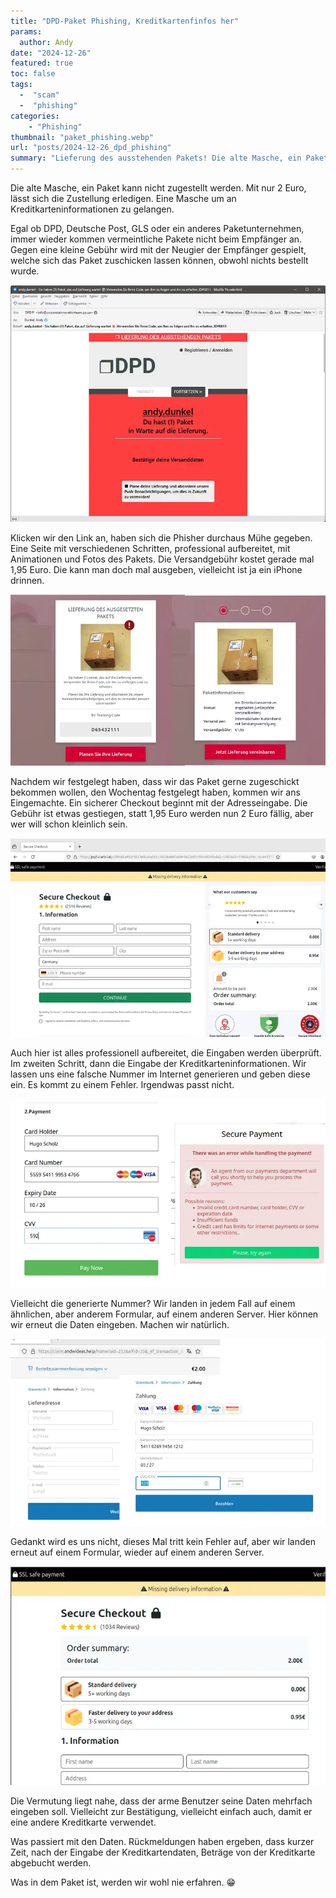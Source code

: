 ```yaml
---
title: "DPD-Paket Phishing, Kreditkartenfinfos her"
params:
  author: Andy
date: "2024-12-26"
featured: true
toc: false
tags: 
  -  "scam"
  -  "phishing"
categories:
    - "Phishing"
thumbnail: "paket_phishing.webp"
url: "posts/2024-12-26_dpd_phishing"
summary: "Lieferung des ausstehenden Pakets! Die alte Masche, ein Paket kann nicht zugestellt werden. Mit nur 2 Euro, lässt sich die Zustellung erledigen. Eine Masche um an Kreditkarteninformationen zu gelangen."
---
```


Die alte Masche, ein Paket kann nicht zugestellt werden. Mit nur 2 Euro, lässt sich die Zustellung erledigen. Eine Masche um an Kreditkarteninformationen zu gelangen.

Egal ob DPD, Deutsche Post, GLS oder ein anderes Paketunternehmen, immer wieder kommen vermeintliche Pakete nicht beim Empfänger an. Gegen eine kleine Gebühr wird mit der Neugier der Empfänger gespielt, welche sich das Paket zuschicken lassen können, obwohl nichts bestellt wurde.

![Die E-Mail, bestätige deine Versanddaten](paket_1.webp)

Klicken wir den Link an, haben sich die Phisher durchaus Mühe gegeben. Eine Seite mit verschiedenen Schritten, professional aufbereitet, mit Animationen und Fotos des Pakets. Die Versandgebühr kostet gerade mal 1,95 Euro. Die kann man doch mal ausgeben, vielleicht ist ja ein iPhone drinnen.

![Erste Schritte, professionell gestaltet](paket_2.webp)

Nachdem wir festgelegt haben, dass wir das Paket gerne zugeschickt bekommen wollen, den Wochentag festgelegt haben, kommen wir ans Eingemachte. Ein sicherer Checkout beginnt mit der Adresseingabe. Die Gebühr ist etwas gestiegen, statt 1,95 Euro werden nun 2 Euro fällig, aber wer will schon kleinlich sein.

![Sicherer Checkout, Eingabe Adresse](paket_3.webp)

Auch hier ist alles professionell aufbereitet, die Eingaben werden überprüft. Im zweiten Schritt, dann die Eingabe der Kreditkarteninformationen. Wir lassen uns eine falsche Nummer im Internet generieren und geben diese ein. Es kommt zu einem Fehler. Irgendwas passt nicht. 

![Eingabe der Kreditkarteninformationen](paket_4.webp)

Vielleicht die generierte Nummer? Wir landen in jedem Fall auf einem ähnlichen, aber anderem Formular, auf einem anderen Server. Hier können wir erneut die Daten eingeben. Machen wir natürlich.

![Fehler, erneute Eingabe](paket_5.webp)

Gedankt wird es uns nicht, dieses Mal tritt kein Fehler auf, aber wir landen erneut auf einem Formular, wieder auf einem anderen Server.

![Spiel beginnt von vorne](paket_6.webp)

Die Vermutung liegt nahe, dass der arme Benutzer seine Daten mehrfach eingeben soll. Vielleicht zur Bestätigung, vielleicht einfach auch, damit er eine andere Kreditkarte verwendet.

Was passiert mit den Daten. Rückmeldungen haben ergeben, dass kurzer Zeit, nach der Eingabe der Kreditkartendaten, Beträge von der Kreditkarte abgebucht werden. 

Was in dem Paket ist, werden wir wohl nie erfahren. 😁




